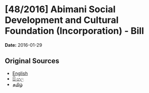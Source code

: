 # [48/2016] Abimani Social Development and Cultural Foundation (Incorporation) - Bill

**Date:** 2016-01-29

## Original Sources

- [English](https://documents.gov.lk/view/bills/2016/1/48-2016_E.pdf)
- [සිංහල](https://documents.gov.lk/view/bills/2016/1/48-2016_S.pdf)
- [தமிழ்](https://documents.gov.lk/view/bills/2016/1/48-2016_T.pdf)
